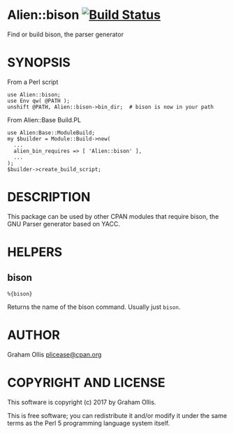 # Alien::bison [![Build Status](https://secure.travis-ci.org/plicease/Alien-bison.png)](http://travis-ci.org/plicease/Alien-bison)

Find or build bison, the parser generator

# SYNOPSIS

From a Perl script

    use Alien::bison;
    use Env qw( @PATH );
    unshift @PATH, Alien::bison->bin_dir;  # bison is now in your path

From Alien::Base Build.PL

    use Alien:Base::ModuleBuild;
    my $builder = Module::Build->new(
      ...
      alien_bin_requires => [ 'Alien::bison' ],
      ...
    );
    $builder->create_build_script;

# DESCRIPTION

This package can be used by other CPAN modules that require bison,
the GNU Parser generator based on YACC.

# HELPERS

## bison

    %{bison}

Returns the name of the bison command.  Usually just `bison`.

# AUTHOR

Graham Ollis <plicease@cpan.org>

# COPYRIGHT AND LICENSE

This software is copyright (c) 2017 by Graham Ollis.

This is free software; you can redistribute it and/or modify it under
the same terms as the Perl 5 programming language system itself.
